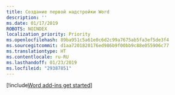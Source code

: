 ```yaml
---
title: Создание первой надстройки Word
description: ''
ms.date: 01/17/2019
ROBOTS: NOINDEX
localization_priority: Priority
ms.openlocfilehash: 89ba951c5a61e0c6d2c99a7675ab5fa3ef5de3f4
ms.sourcegitcommit: d1aa7201820176ed986b9f00bb9c88e055906c77
ms.translationtype: HT
ms.contentlocale: ru-RU
ms.lasthandoff: 01/23/2019
ms.locfileid: "29387851"
---
```

[!include[Word add-ins get started](../includes/file-get-started-word.md)]
